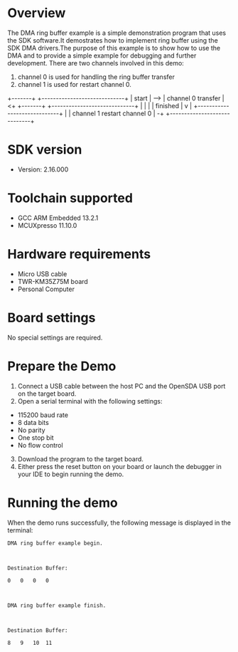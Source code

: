 Overview
========
The DMA ring buffer example is a simple demonstration program that uses the SDK software.It demostrates how to implement ring buffer using the SDK DMA drivers.The purpose of this example is to show how to use the DMA and to provide a simple example for debugging and further development.
There are two channels involved in this demo:
1. channel 0 is used for handling the ring buffer transfer
2. channel 1 is used for restart channel 0.

+-------+     +-----------------------------+
| start | --> |     channel 0 transfer      | <+
+-------+     +-----------------------------+  |
                |                              |
                | finished                     |
                v                              |
              +-----------------------------+  |
              | channel 1 restart channel 0 | -+
              +-----------------------------+

SDK version
===========
- Version: 2.16.000

Toolchain supported
===================
- GCC ARM Embedded  13.2.1
- MCUXpresso  11.10.0

Hardware requirements
=====================
- Micro USB cable
- TWR-KM35Z75M board
- Personal Computer

Board settings
==============
No special settings are required.

Prepare the Demo
================
1.  Connect a USB cable between the host PC and the OpenSDA USB port on the target board.
2.  Open a serial terminal with the following settings:
   - 115200 baud rate
   - 8 data bits
   - No parity
   - One stop bit
   - No flow control
3. Download the program to the target board.
4. Either press the reset button on your board or launch the debugger in your IDE to begin running
   the demo.

Running the demo
================
When the demo runs successfully, the following message is displayed in the terminal:
~~~~~~~~~~~~~~~~~~~~~~~~~~~~~~~~~~~~~~~~~~~~
DMA ring buffer example begin.



Destination Buffer:

0	0	0	0	



DMA ring buffer example finish.



Destination Buffer:

8	9	10	11	
~~~~~~~~~~~~~~~~~~~~~~~~~~~~~~~~~~~~~~~~~~~~

